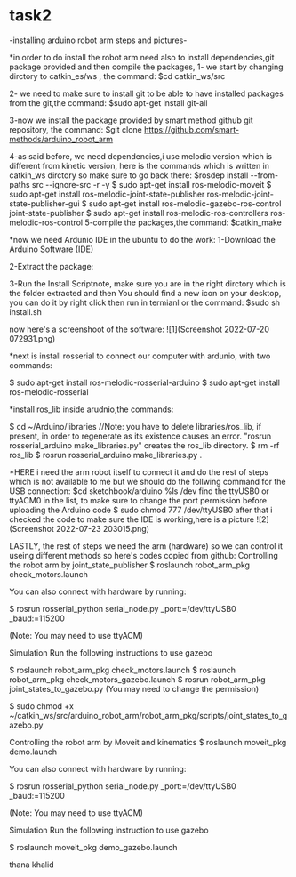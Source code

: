 # task2
-installing arduino robot arm steps and pictures-

*in order to do install the robot arm need also to install dependencies,git package provided and then compile the packages,
1- we start by changing dirctory to catkin_es/ws , the command:
$cd catkin_ws/src

2- we need to make sure to install git to be able to have installed packages from the git,the command: 
$sudo apt-get install git-all

3-now we install the package provided by smart method github git repository, the command:
$git clone https://github.com/smart-methods/arduino_robot_arm

4-as said before, we need dependencies,i use melodic version which is different from kinetic version, here is the commands which is written in catkin_ws dirctory so make sure to go back there:
$rosdep install --from-paths src --ignore-src -r -y
$ sudo apt-get install ros-melodic-moveit
$ sudo apt-get install ros-melodic-joint-state-publisher ros-melodic-joint-state-publisher-gui
$ sudo apt-get install ros-melodic-gazebo-ros-control joint-state-publisher
$ sudo apt-get install ros-melodic-ros-controllers ros-melodic-ros-control
5-compile the packages,the command:
$catkin_make



*now we need Ardunio IDE in the ubuntu to do the work:
1-Download the Arduino Software (IDE) 

2-Extract the package:

3-Run the Install Scriptnote, make sure you are in the right dirctory which is the folder extracted and then You should find a new icon on your desktop, you can do it by right click then run in termianl or the command:
$sudo sh install.sh

now here's a screenshoot of the software:
![1](Screenshot 2022-07-20 072931.png)






*next is install rosserial to connect our computer with ardunio, with two commands:

$ sudo apt-get install ros-melodic-rosserial-arduino
$ sudo apt-get install ros-melodic-rosserial



*install ros_lib inside arudnio,the commands:

$ cd ~/Arduino/libraries
//Note: you have to delete libraries/ros_lib, if present, in order to regenerate as its existence causes an error. "rosrun rosserial_arduino make_libraries.py" creates the ros_lib directory.
$ rm -rf ros_lib
$  rosrun rosserial_arduino make_libraries.py .




*HERE i need the arm robot itself to connect it and do the rest of steps which is not available to me 
but we should do the follwing command for the USB connection:
$cd sketchbook/arduino 
%ls /dev
find the ttyUSB0 or ttyACM0 in the list, to make sure to change the port permission before uploading the Arduino code 
$ sudo chmod 777 /dev/ttyUSB0
after that i checked the code to make sure the IDE is working,here is a picture 
![2](Screenshot 2022-07-23 203015.png)

LASTLY, the rest of steps we need the arm (hardware) so we can control it useing different methods so here's codes copied from github:
Controlling the robot arm by joint_state_publisher
$ roslaunch robot_arm_pkg check_motors.launch

You can also connect with hardware by running:

$ rosrun rosserial_python serial_node.py _port:=/dev/ttyUSB0 _baud:=115200

(Note: You may need to use ttyACM)

Simulation
Run the following instructions to use gazebo

$ roslaunch robot_arm_pkg check_motors.launch
$ roslaunch robot_arm_pkg check_motors_gazebo.launch
$ rosrun robot_arm_pkg joint_states_to_gazebo.py
(You may need to change the permission)

$ sudo chmod +x ~/catkin_ws/src/arduino_robot_arm/robot_arm_pkg/scripts/joint_states_to_gazebo.py

Controlling the robot arm by Moveit and kinematics
$ roslaunch moveit_pkg demo.launch

You can also connect with hardware by running:

$ rosrun rosserial_python serial_node.py _port:=/dev/ttyUSB0 _baud:=115200

(Note: You may need to use ttyACM)

Simulation
Run the following instruction to use gazebo

$ roslaunch moveit_pkg demo_gazebo.launch


thana khalid



